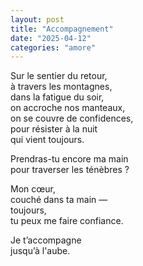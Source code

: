 ```yaml
---
layout: post
title: "Accompagnement"
date: "2025-04-12"
categories: "amore"
---
```


Sur le sentier du retour,  
à travers les montagnes,  
dans la fatigue du soir,  
on accroche nos manteaux,  
on se couvre de confidences,  
pour résister à la nuit  
qui vient toujours.  

Prendras-tu encore ma main  
pour traverser les ténèbres ?  

Mon cœur,  
couché dans ta main —  
toujours,  
tu peux me faire confiance.  

Je t’accompagne  
jusqu’à l'aube.  
